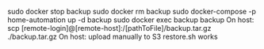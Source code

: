 sudo docker stop backup
sudo docker rm backup
sudo docker-compose -p home-automation up -d backup
sudo docker exec backup backup
On host: scp [remote-login]@[remote-host]:/[pathToFile]/backup.tar.gz ./backup.tar.gz
On host: upload manually to S3
restore.sh works
